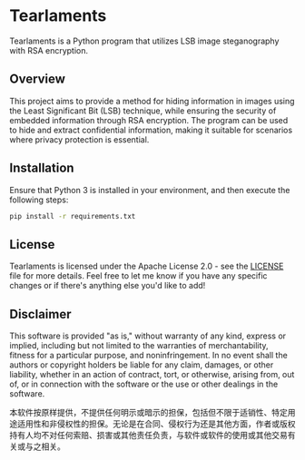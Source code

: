 # Tearlaments

Tearlaments is a Python program that utilizes LSB image steganography with RSA encryption.

## Overview

This project aims to provide a method for hiding information in images using the Least Significant Bit (LSB) technique, while ensuring the security of embedded information through RSA encryption. The program can be used to hide and extract confidential information, making it suitable for scenarios where privacy protection is essential.

## Installation

Ensure that Python 3 is installed in your environment, and then execute the following steps:

```bash
pip install -r requirements.txt
```

## License
Tearlaments is licensed under the Apache License 2.0 - see the [LICENSE]([https://www.apache.org/licenses/LICENSE-2.0.html](https://github.com/SkyDream01/Tearlaments?tab=Apache-2.0-1-ov-file)) file for more details.
Feel free to let me know if you have any specific changes or if there's anything else you'd like to add!

## Disclaimer
This software is provided "as is," without warranty of any kind, express or implied, including but not limited to the warranties of merchantability, fitness for a particular purpose, and noninfringement. In no event shall the authors or copyright holders be liable for any claim, damages, or other liability, whether in an action of contract, tort, or otherwise, arising from, out of, or in connection with the software or the use or other dealings in the software.

本软件按原样提供，不提供任何明示或暗示的担保，包括但不限于适销性、特定用途适用性和非侵权性的担保。无论是在合同、侵权行为还是其他方面，作者或版权持有人均不对任何索赔、损害或其他责任负责，与软件或软件的使用或其他交易有关或与之相关。
